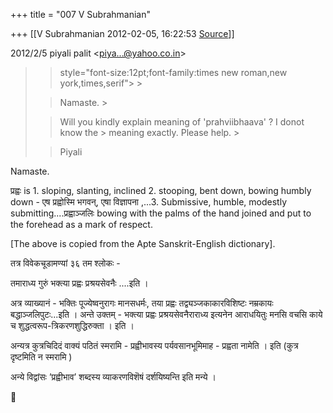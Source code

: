 +++
title = "007 V Subrahmanian"

+++
[[V Subrahmanian	2012-02-05, 16:22:53 [Source](https://groups.google.com/g/bvparishat/c/hcPTRR1BGGI)]]



  
  

2012/2/5 piyali palit \<[piya...@yahoo.co.in]()\>

  

> 
> >  style="font-size:12pt;font-family:times new roman,new york,times,serif"> >
> 
> > Namaste. >
> 
> > 
> >   
> > 
> > 
> > Will you kindly explain meaning of 'prahviibhaava' ? I donot know the > meaning exactly. Please help. >
> 
> > 
> >   
> > 
> > 
> > Piyali  
> > 
> > 
> > 

  

Namaste.

  

प्रह्वः is 1. sloping, slanting, inclined 2. stooping, bent down, bowing humbly down - एष प्रह्वोस्मि भगवन्, एषा विज्ञापना ,...3. Submissive, humble, modestly submitting....प्रह्वाञ्जलिः bowing with the palms of the hand joined and put to the forehead as a mark of respect.

  

\[The above is copied from the Apte Sanskrit-English dictionary\].

  

तत्र विवेकचूडामण्यां ३६ तम श्लोकः -

  

तमाराध्य गुरुं भक्त्या प्रह्वः प्रश्रयसेवनैः ....इति ।

  

अत्र व्याख्यानं - भक्तिः पूज्येष्वनुरागः मानसधर्मः, तया प्रह्वः तद्व्यञ्जकाकारविशिष्टः नम्रकायः बद्धाञ्जलिपुटः...इति । अन्ते उक्तम् - भक्त्या प्रह्वः प्रश्रयसेवनैराराध्य इत्यनेन आराधयितुः मनसि वचसि काये च शुद्धत्वरूप-त्रिकरणशुद्धिरुक्ता । इति ।

  

अन्यत्र कुत्रचिदिदं वाक्यं पठितं स्मरामि - प्रह्वीभावस्य पर्यवसानभूमिमाह - प्रह्वता नामेति । इति (कुत्र दृष्टमिति न स्मरामि )

  

अन्ये विद्वांसः ’प्रह्वीभाव’ शब्दस्य व्याकरणविशॆषं दर्शयिष्यन्ति इति मन्ये ।



